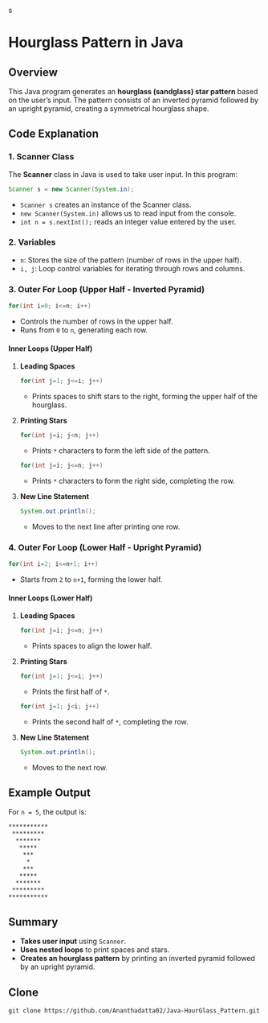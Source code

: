 
s
# Hourglass Pattern in Java

## Overview
This Java program generates an **hourglass (sandglass) star pattern** based on the user’s input. The pattern consists of an inverted pyramid followed by an upright pyramid, creating a symmetrical hourglass shape.

## Code Explanation

### 1. Scanner Class
The **Scanner** class in Java is used to take user input. In this program:
```java
Scanner s = new Scanner(System.in);
```
- `Scanner s` creates an instance of the Scanner class.
- `new Scanner(System.in)` allows us to read input from the console.
- `int n = s.nextInt();` reads an integer value entered by the user.

### 2. Variables
- `n`: Stores the size of the pattern (number of rows in the upper half).
- `i, j`: Loop control variables for iterating through rows and columns.

### 3. Outer For Loop (Upper Half - Inverted Pyramid)
```java
for(int i=0; i<=n; i++)
```
- Controls the number of rows in the upper half.
- Runs from `0` to `n`, generating each row.

#### Inner Loops (Upper Half)
1. **Leading Spaces**
   ```java
   for(int j=1; j<=i; j++)
   ```
   - Prints spaces to shift stars to the right, forming the upper half of the hourglass.

2. **Printing Stars**
   ```java
   for(int j=i; j<n; j++)
   ```
   - Prints `*` characters to form the left side of the pattern.
   ```java
   for(int j=i; j<=n; j++)
   ```
   - Prints `*` characters to form the right side, completing the row.

3. **New Line Statement**
   ```java
   System.out.println();
   ```
   - Moves to the next line after printing one row.

### 4. Outer For Loop (Lower Half - Upright Pyramid)
```java
for(int i=2; i<=n+1; i++)
```
- Starts from `2` to `n+1`, forming the lower half.

#### Inner Loops (Lower Half)
1. **Leading Spaces**
   ```java
   for(int j=i; j<=n; j++)
   ```
   - Prints spaces to align the lower half.

2. **Printing Stars**
   ```java
   for(int j=1; j<=i; j++)
   ```
   - Prints the first half of `*`.
   ```java
   for(int j=1; j<i; j++)
   ```
   - Prints the second half of `*`, completing the row.

3. **New Line Statement**
   ```java
   System.out.println();
   ```
   - Moves to the next row.

## Example Output
For `n = 5`, the output is:
```
***********
 *********
  *******
   *****
    ***
     *
    ***
   *****
  *******
 *********
***********
```

## Summary
- **Takes user input** using `Scanner`.
- **Uses nested loops** to print spaces and stars.
- **Creates an hourglass pattern** by printing an inverted pyramid followed by an upright pyramid.

## Clone
```
git clone https://github.com/Ananthadatta02/Java-HourGlass_Pattern.git
```
